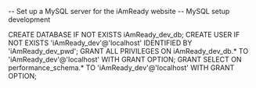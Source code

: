 -- Set up a MySQL server for the iAmReady website
-- MySQL setup development

CREATE DATABASE IF NOT EXISTS iAmReady_dev_db;
CREATE USER IF NOT EXISTS 'iAmReady_dev'@'localhost' IDENTIFIED BY 'iAmReady_dev_pwd';
GRANT ALL PRIVILEGES ON iAmReady_dev_db.* TO 'iAmReady_dev'@'localhost' WITH GRANT OPTION;
GRANT SELECT ON performance_schema.* TO 'iAmReady_dev'@'localhost' WITH GRANT OPTION;